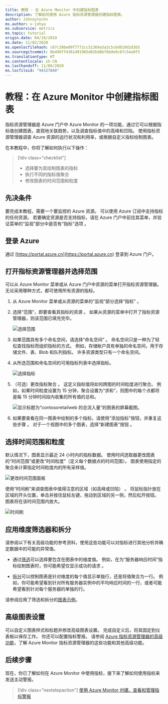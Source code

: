 ```yaml
---
title: 教程 - 在 Azure Monitor 中创建指标图表
description: 了解如何使用 Azure 指标资源管理器创建指标图表。
author: Johnnytechn
ms.author: v-johya
ms.subservice: metrics
ms.topic: tutorial
origin.date: 04/10/2019
ms.date: 11/02/2020
ms.openlocfilehash: c67c39be09f7771cc51369a3a3c5c6d810d2d3b5
ms.sourcegitcommit: 6b499ff4361491965d02bd8bf8dde9c87c54a9f5
ms.translationtype: HT
ms.contentlocale: zh-CN
ms.lasthandoff: 11/06/2020
ms.locfileid: "94327840"
---
```

# <a name="tutorial-create-a-metrics-chart-in-azure-monitor"></a>教程：在 Azure Monitor 中创建指标图表
指标资源管理器是 Azure 门户中 Azure Monitor 的一项功能，通过它可以根据指标值创建图表，直观地关联趋势，以及调查指标值中的高峰和凹陷。 使用指标资源管理器调查 Azure 资源的运行状况和利用率，或根据自定义指标绘制图表。 

在本教程中，你将了解如何执行以下操作：

> [!div class="checklist"]
> * 选择要为其绘制图表的指标
> * 执行不同的指标值聚合
> * 修改图表的时间范围和粒度

## <a name="prerequisites"></a>先决条件

要完成本教程，需要一个要监控的 Azure 资源。 可以使用 Azure 订阅中支持指标的任何资源。 若要确定资源是否支持指标，请在 Azure 门户中前往其菜单，并验证菜单的“监视”部分中是否有“指标”选项   。


## <a name="log-in-to-azure"></a>登录 Azure
通过 [https://portal.azure.cn](https://portal.azure.cn) 登录到 Azure 门户。

## <a name="open-metrics-explorer-and-select-a-scope"></a>打开指标资源管理器并选择范围
可以从 Azure Monitor 菜单或从 Azure 门户中资源的菜单打开指标资源管理器。 无论采用哪种方式，都可使用所有资源的指标。 

1. 从 Azure Monitor 菜单或从资源的菜单的“监视”部分选择“指标”    。

1. 选择“范围”，即要查看其指标的资源  。 如果从资源的菜单中打开了指标资源管理器，则该范围已填充完毕。

    ![选择范围](./media/tutorial-metrics-explorer/scope-picker.png)

2. 如果范围具有多个命名空间，请选择“命名空间”  。 命名空间只是一种为了轻松查找指标而组织指标的方式。 例如，存储帐户具有单独的命名空间，用于存储文件、表、Blob 和队列指标。 许多资源类型只有一个命名空间。

3. 从所选范围和命名空间的可用指标列表中选择指标。

    ![选择指标](./media/tutorial-metrics-explorer/metric-picker.png)

4. （可选）更改指标聚合  。 这定义指标值将如何跨图的时间粒度进行聚合。 例如，如果时间粒度设置为 15 分钟，聚合设置为“求和”，则图中的每个点都将是每 15 分钟时间段内收集的所有值的总和。

    ![显示标题为“contosoretailweb 的总流入量”的图表的屏幕截图。](./media/tutorial-metrics-explorer/chart.png)

5. 如果要查看在同一图表中绘制的多个指标，请使用“添加指标”按钮，并重复这些步骤  。 对于一个视图中的多个图表，选择“新建图表”按钮  。

## <a name="select-a-time-range-and-granularity"></a>选择时间范围和粒度

默认情况下，图表显示最近 24 小时内的指标数据。 使用时间选取器更改图表的“时间范围”或更改“时间粒度”（定义每个数据点的时间范围）。   图表使用指定的聚合来计算指定时间粒度内的所有采样值。

![更改时间范围面板](./media/tutorial-metrics-explorer/time-picker.png)


使用“时间刷”来调查图表中值得注意的区域（如高峰或凹陷）  。 将鼠标指针放在区域的开头位置，单击并按住鼠标左键，拖动到区域的另一侧，然后松开按钮。 图表将在该时间范围内放大。 

![时间刷](./media/tutorial-metrics-explorer/time-brush.png)

## <a name="apply-dimension-filters-and-splitting"></a>应用维度筛选器和拆分
请参阅以下有关高级功能的参考资料，使用这些功能可以对指标进行其他分析并确定数据中的可能的异常值。

- 通过[筛选](../platform/metrics-charts.md#apply-filters-to-charts)可以选择要包含在图表中的维度值。 例如，在为“服务器响应时间”指标绘制图表时，你可能希望仅显示成功的请求  。 

- [拆分](../platform/metrics-charts.md#apply-splitting-to-a-chart)可以控制图表是针对维度的每个值显示单独行，还是将值聚合为一行。 例如，你可能希望看到针对所有服务器实例中的平均响应时间的一行，或者可能希望看到针对每个服务器的单独的行。 

请参阅应用了筛选和拆分的[图表示例](../platform/metric-chart-samples.md)。

## <a name="advanced-chart-settings"></a>高级图表设置

可以自定义图表样式和标题并修改高级图表设置。 完成自定义后，将其固定到仪表板以保存工作。 你还可以配置指标警报。 请参阅 [Azure 指标资源管理器的高级功能](../platform/metrics-charts.md#lock-boundaries-of-chart-y-axis)，了解 Azure Monitor 指标资源管理器的这些功能和其他高级功能。


## <a name="next-steps"></a>后续步骤
现在，你已了解如何在 Azure Monitor 中使用指标，接下来了解如何使用指标来发送主动警报。

> [!div class="nextstepaction"]
> [使用 Azure Monitor 创建、查看和管理指标警报](../platform/alerts-metric.md)


